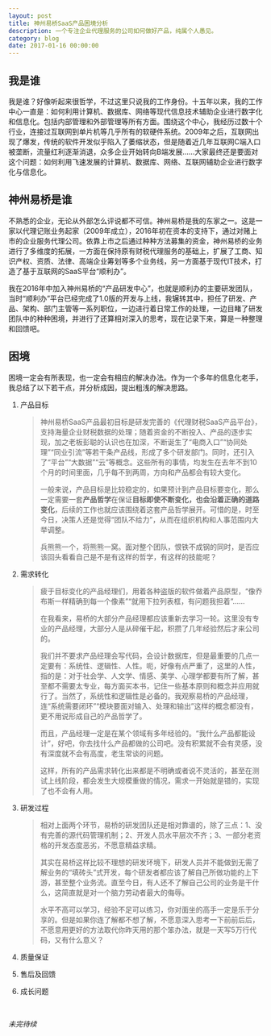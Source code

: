 ```yaml
---
layout: post
title: 神州易桥SaaS产品困境分析
description: 一个专注企业代理服务的公司如何做好产品，纯属个人愚见。
category: blog
date: 2017-01-16 00:00:00
---
```



我是谁
--------

我是谁？好像听起来很哲学，不过这里只说我的工作身份。十五年以来，我的工作中心一直是：如何利用计算机、数据库、网络等现代信息技术辅助企业进行数字化和信息化。包括内部管理和外部管理等所有方面。围绕这个中心，我经历过数十个行业，连接过互联网到单片机等几乎所有的软硬件系统。2009年之后，互联网出现了爆发，传统的软件开发似乎陷入了萎缩状态，但是随着近几年互联网C端入口被垄断，流量红利逐渐消退，众多企业开始转向B端发展……大家最终还是要面对这个问题：如何利用飞速发展的计算机、数据库、网络、互联网辅助企业进行数字化与信息化。

神州易桥是谁
----------

不熟悉的企业，无论从外部怎么评说都不可信。神州易桥是我的东家之一。这是一家以代理记账业务起家（2009年成立），2016年初在资本的支持下，通过对赌上市的企业服务代理公司。依靠上市之后通过种种方法募集的资金，神州易桥的业务进行了多维度的拓展，一方面在保持原有财税代理服务的基础上，扩展了工商、知识产权、资质、法律、高端企业筹划等多个业务线，另一方面基于现代IT技术，打造了基于互联网的SaaS平台“顺利办”。

我在2016年中加入神州易桥的“产品研发中心”，也就是顺利办的主要研发团队，当时“顺利办”平台已经完成了1.0版的开发与上线，我辗转其中，担任了研发、产品、架构、部门主管等一系列职位，一边进行着日常工作的处理，一边目睹了研发团队中的种种困境，并进行了还算相对深入的思考，现在记录下来，算是一种整理和回馈吧。

困境
-------

困境一定会有所表现，也一定会有相应的解决办法。作为一个多年的信息化老手，我总结了以下若干点，并分析成因，提出粗浅的解决思路。

1. 产品目标

   > 神州易桥SaaS产品最初目标是研发完善的《代理财税SaaS产品平台》，支持海量企业财税数据的处理；随着资金的不断投入、产品的逐步实现，加之老板彭聪的认识也在加深，不断诞生了“电商入口”“协同处理”“同业引流”等若干条产品线，形成了多个研发部门。同时，还引入了“平台”“大数据”“云”等概念。这些所有的事情，均发生在去年不到10个月的时间里面，几乎每不到两周，方向和产品都会有较大变化。
   >
   > 一般来说，产品目标是比较稳定的，如果预计到产品目标要变化，那么一定需要一套**产品哲学**在保证**目标即使不断变化，也会沿着正确的道路变化**，后续的工作也就应该围绕着这套产品哲学展开。可惜的是，时至今日，决策人还是觉得“团队不给力”，从而在组织机构和人事范围内大举调整。
   >
   > 兵熊熊一个，将熊熊一窝。面对整个团队，恨铁不成钢的同时，是否应该回头看看自己是不是有这样的哲学，有这样的技能呢？

2. 需求转化

   > 疲于目标变化的产品经理们，用着各种盗版的软件做着产品原型，“像乔布斯一样精确到每一个像素”“就用下拉列表框，有问题我担着”……
   >
   > 在我看来，易桥的大部分产品经理都应该重新去学习一轮。这里没有专业的产品经理，大部分人是从碎催干起，积攒了几年经验然后才来公司的。
   >
   > 我们并不要求产品经理会写代码，会设计数据库，但是最重要的几点一定要有：系统性、逻辑性、人性。呃，好像有点严重了，这里的人性，指的是：对于社会学、人文学、情感、美学、心理学都要有所了解，甚至都不需要太专业，每方面买本书，记住一些基本原则和概念并应用就行了。当然了，系统性和逻辑性是必备的。我观察易桥的产品经理，连“系统需要闭环”“模块要面对输入、处理和输出”这样的概念都没有，更不用说形成自己的产品哲学了。
   >
   > 而且，产品经理一定是在某个领域有多年经验的。“我什么产品都能设计”，好吧，你去找什么产品都做的公司吧。没有积累就不会有灵感，没有深度就不会有高度，老生常谈的问题。
   >
   > 这样，所有的产品需求转化出来都是不明确或者说不灵活的，甚至在测试上线阶段，都会发生大规模重做的情况，需求一开始就是错的，实现了也不会有人用。

3. 研发过程

   > 相对上面两个环节，易桥的研发团队还是相对靠谱的，除了三点：1、没有完善的源代码管理机制；2、开发人员水平层次不齐；3、一部分老资格的开发态度恶劣，不愿意精益求精。
   >
   > 其实在易桥这样比较不理想的研发环境下，研发人员并不能做到无需了解业务的“填砖头”式开发，每个研发者都应该了解自己所做功能的上下游，甚至整个业务流。直至今日，有人还不了解自己公司的业务是干什么，这简直就是对一个脑力劳动者最大的侮辱。
   >
   > 水平不高可以学习，经验不足可以练习，你对面坐的高手一定是乐于分享的。但是如果你连了解都不想了解，不愿意深入思考一下前前后后，不愿意用更好的方法取代你昨天用的那个笨办法，就是一天写5万行代码，又有什么意义？

4. 质量保证

5. 售后及回馈

6. 成长问题

  

_未完待续_
